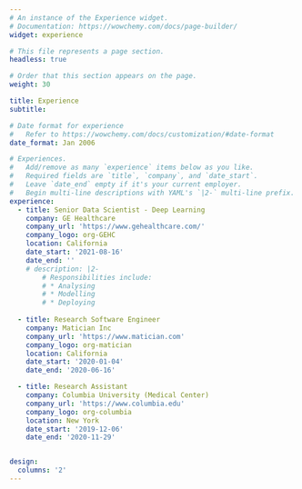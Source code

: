 ```yaml
---
# An instance of the Experience widget.
# Documentation: https://wowchemy.com/docs/page-builder/
widget: experience

# This file represents a page section.
headless: true

# Order that this section appears on the page.
weight: 30

title: Experience
subtitle:

# Date format for experience
#   Refer to https://wowchemy.com/docs/customization/#date-format
date_format: Jan 2006

# Experiences.
#   Add/remove as many `experience` items below as you like.
#   Required fields are `title`, `company`, and `date_start`.
#   Leave `date_end` empty if it's your current employer.
#   Begin multi-line descriptions with YAML's `|2-` multi-line prefix.
experience:
  - title: Senior Data Scientist - Deep Learning
    company: GE Healthcare
    company_url: 'https://www.gehealthcare.com/'
    company_logo: org-GEHC
    location: California
    date_start: '2021-08-16'
    date_end: ''
    # description: |2-
        # Responsibilities include:
        # * Analysing
        # * Modelling
        # * Deploying
        
  - title: Research Software Engineer
    company: Matician Inc
    company_url: 'https://www.matician.com'
    company_logo: org-matician
    location: California
    date_start: '2020-01-04'
    date_end: '2020-06-16'

  - title: Research Assistant
    company: Columbia University (Medical Center)
    company_url: 'https://www.columbia.edu'
    company_logo: org-columbia
    location: New York
    date_start: '2019-12-06'
    date_end: '2020-11-29'


design:
  columns: '2'
---
```

